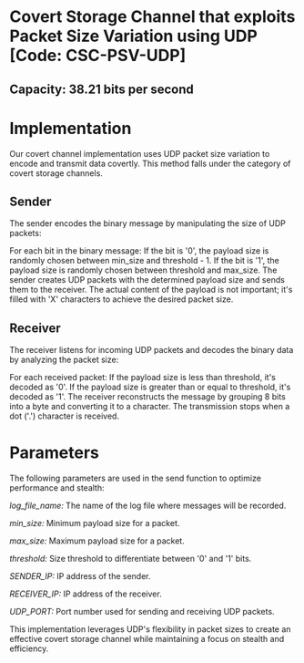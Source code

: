 # Covert Storage Channel that exploits Packet Size Variation using UDP [Code: CSC-PSV-UDP]

## Capacity: 38.21 bits per second

# Implementation
Our covert channel implementation uses UDP packet size variation to encode and transmit data covertly. This method falls under the category of covert storage channels.

## Sender
The sender encodes the binary message by manipulating the size of UDP packets:

For each bit in the binary message:
If the bit is '0', the payload size is randomly chosen between min_size and threshold - 1.
If the bit is '1', the payload size is randomly chosen between threshold and max_size.
The sender creates UDP packets with the determined payload size and sends them to the receiver. The actual content of the payload is not important; it's filled with 'X' characters to achieve the desired packet size.

## Receiver
The receiver listens for incoming UDP packets and decodes the binary data by analyzing the packet size:

For each received packet:
If the payload size is less than threshold, it's decoded as '0'.
If the payload size is greater than or equal to threshold, it's decoded as '1'.
The receiver reconstructs the message by grouping 8 bits into a byte and converting it to a character. The transmission stops when a dot ('.') character is received.

# Parameters

The following parameters are used in the send function to optimize performance and stealth:

*log_file_name:* The name of the log file where messages will be recorded.

*min_size:* Minimum payload size for a packet.

*max_size:* Maximum payload size for a packet.

*threshold:* Size threshold to differentiate between '0' and '1' bits.

*SENDER_IP:* IP address of the sender.

*RECEIVER_IP:* IP address of the receiver.

*UDP_PORT:* Port number used for sending and receiving UDP packets.

This implementation leverages UDP's flexibility in packet sizes to create an effective covert storage channel while maintaining a focus on stealth and efficiency.


